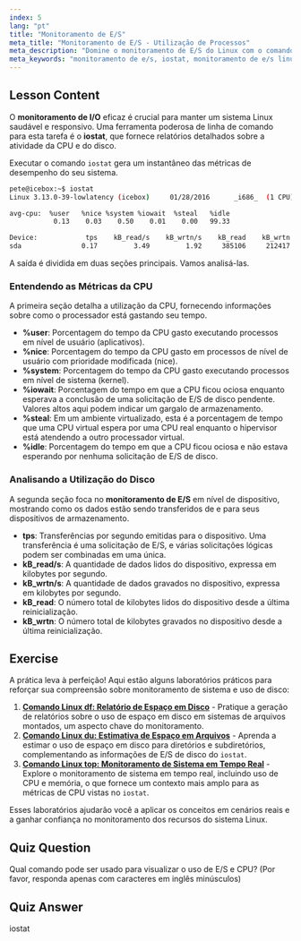```yaml
---
index: 5
lang: "pt"
title: "Monitoramento de E/S"
meta_title: "Monitoramento de E/S - Utilização de Processos"
meta_description: "Domine o monitoramento de E/S do Linux com o comando iostat. Este guia explica como analisar métricas de uso de CPU e disco para otimizar o desempenho do seu sistema."
meta_keywords: "monitoramento de e/s, iostat, monitoramento de e/s linux, uso de cpu, uso de disco, desempenho do sistema, iowait, comandos linux"
---
```


## Lesson Content

O **monitoramento de I/O** eficaz é crucial para manter um sistema Linux saudável e responsivo. Uma ferramenta poderosa de linha de comando para esta tarefa é o **iostat**, que fornece relatórios detalhados sobre a atividade da CPU e do disco.

Executar o comando `iostat` gera um instantâneo das métricas de desempenho do seu sistema.

```bash
pete@icebox:~$ iostat
Linux 3.13.0-39-lowlatency (icebox)     01/28/2016      _i686_  (1 CPU)

avg-cpu:  %user   %nice %system %iowait  %steal   %idle
           0.13    0.03    0.50    0.01    0.00   99.33

Device:            tps    kB_read/s    kB_wrtn/s    kB_read    kB_wrtn
sda               0.17         3.49         1.92     385106     212417
```

A saída é dividida em duas seções principais. Vamos analisá-las.

### Entendendo as Métricas da CPU

A primeira seção detalha a utilização da CPU, fornecendo informações sobre como o processador está gastando seu tempo.

- **%user**: Porcentagem do tempo da CPU gasto executando processos em nível de usuário (aplicativos).
- **%nice**: Porcentagem do tempo da CPU gasto em processos de nível de usuário com prioridade modificada (nice).
- **%system**: Porcentagem do tempo da CPU gasto executando processos em nível de sistema (kernel).
- **%iowait**: Porcentagem do tempo em que a CPU ficou ociosa enquanto esperava a conclusão de uma solicitação de E/S de disco pendente. Valores altos aqui podem indicar um gargalo de armazenamento.
- **%steal**: Em um ambiente virtualizado, esta é a porcentagem de tempo que uma CPU virtual espera por uma CPU real enquanto o hipervisor está atendendo a outro processador virtual.
- **%idle**: Porcentagem do tempo em que a CPU ficou ociosa e não estava esperando por nenhuma solicitação de E/S de disco.

### Analisando a Utilização do Disco

A segunda seção foca no **monitoramento de E/S** em nível de dispositivo, mostrando como os dados estão sendo transferidos de e para seus dispositivos de armazenamento.

- **tps**: Transferências por segundo emitidas para o dispositivo. Uma transferência é uma solicitação de E/S, e várias solicitações lógicas podem ser combinadas em uma única.
- **kB_read/s**: A quantidade de dados lidos do dispositivo, expressa em kilobytes por segundo.
- **kB_wrtn/s**: A quantidade de dados gravados no dispositivo, expressa em kilobytes por segundo.
- **kB_read**: O número total de kilobytes lidos do dispositivo desde a última reinicialização.
- **kB_wrtn**: O número total de kilobytes gravados no dispositivo desde a última reinicialização.

## Exercise

A prática leva à perfeição! Aqui estão alguns laboratórios práticos para reforçar sua compreensão sobre monitoramento de sistema e uso de disco:

1. **[Comando Linux df: Relatório de Espaço em Disco](https://labex.io/pt/labs/linux-linux-df-command-disk-space-reporting-219188)** - Pratique a geração de relatórios sobre o uso de espaço em disco em sistemas de arquivos montados, um aspecto chave do monitoramento.
2. **[Comando Linux du: Estimativa de Espaço em Arquivos](https://labex.io/pt/labs/linux-linux-du-command-file-space-estimating-219190)** - Aprenda a estimar o uso de espaço em disco para diretórios e subdiretórios, complementando as informações de E/S de disco do `iostat`.
3. **[Comando Linux top: Monitoramento de Sistema em Tempo Real](https://labex.io/pt/labs/linux-linux-top-command-real-time-system-monitoring-388500)** - Explore o monitoramento de sistema em tempo real, incluindo uso de CPU e memória, o que fornece um contexto mais amplo para as métricas de CPU vistas no `iostat`.

Esses laboratórios ajudarão você a aplicar os conceitos em cenários reais e a ganhar confiança no monitoramento dos recursos do sistema Linux.

## Quiz Question

Qual comando pode ser usado para visualizar o uso de E/S e CPU? (Por favor, responda apenas com caracteres em inglês minúsculos)

## Quiz Answer

iostat
